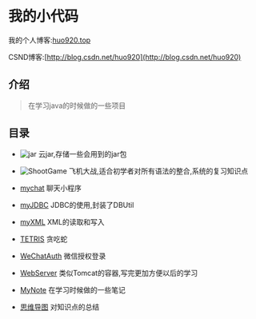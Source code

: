 # 我的小代码
我的个人博客:[huo920.top](http://huo920.top)  

CSND博客:[http://blog.csdn.net/huo920](http://blog.csdn.net/huo920)

## 介绍
>在学习java的时候做的一些项目

## 目录
* ![jar](jar) 云jar,存储一些会用到的jar包 

* ![ShootGame](ShootGame) 飞机大战,适合初学者对所有语法的整合,系统的复习知识点
    
* [mychat](mychat) 聊天小程序

* [myJDBC](myJDBC) JDBC的使用,封装了DBUtil

* [myXML](myXML) XML的读取和写入

* [TETRIS](TETRIS) 贪吃蛇

* [WeChatAuth](WeChatAuth) 微信授权登录

* [WebServer](WebServer) 类似Tomcat的容器,写完更加方便以后的学习

* [MyNote](MyNote) 在学习时候做的一些笔记

* [思维导图](思维导图) 对知识点的总结
